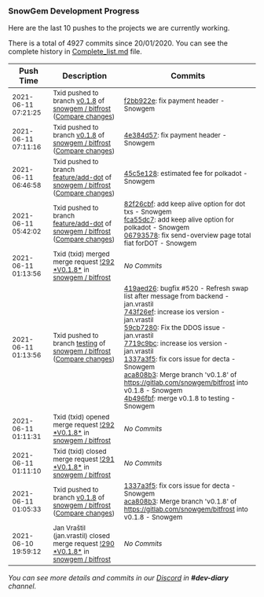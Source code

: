 
### SnowGem Development Progress

Here are the last 10 pushes to the projects we are currently working.

There is a total of 4927 commits since 20/01/2020. You can see the complete history in
 [Complete_list.md](Complete_list.md) file.

| Push Time | Description | Commits |
| --- | --- | --- |
| <sub>2021-06-11 07:21:25</sub> | <sub>Txid pushed to branch [v0\.1\.8](https://gitlab.com/snowgem/bitfrost/commits/v0.1.8) of [snowgem / bitfrost](https://gitlab.com/snowgem/bitfrost) ([Compare changes](https://gitlab.com/snowgem/bitfrost/compare/4e384d57f0bd90d383da0a2736aa9f4cf30c02c3...f2bb922ef280c53751acfcdc6a336d006ddd2d8c))</sub> | <sub>[f2bb922e](https://gitlab.com/snowgem/bitfrost/-/commit/f2bb922ef280c53751acfcdc6a336d006ddd2d8c): fix payment header - Snowgem</sub> |
| <sub>2021-06-11 07:11:16</sub> | <sub>Txid pushed to branch [v0\.1\.8](https://gitlab.com/snowgem/bitfrost/commits/v0.1.8) of [snowgem / bitfrost](https://gitlab.com/snowgem/bitfrost) ([Compare changes](https://gitlab.com/snowgem/bitfrost/compare/aca808b3ad22fa35905420fc82738d50cb00b054...4e384d57f0bd90d383da0a2736aa9f4cf30c02c3))</sub> | <sub>[4e384d57](https://gitlab.com/snowgem/bitfrost/-/commit/4e384d57f0bd90d383da0a2736aa9f4cf30c02c3): fix payment header - Snowgem</sub> |
| <sub>2021-06-11 06:46:58</sub> | <sub>Txid pushed to branch [feature/add\-dot](https://gitlab.com/snowgem/bitfrost/commits/feature/add-dot) of [snowgem / bitfrost](https://gitlab.com/snowgem/bitfrost) ([Compare changes](https://gitlab.com/snowgem/bitfrost/compare/0679357863a1aff1b793d3927a8d1a42d3ee6f12...45c5e12888799ebbbd7d07b8db546f8f88a714cc))</sub> | <sub>[45c5e128](https://gitlab.com/snowgem/bitfrost/-/commit/45c5e12888799ebbbd7d07b8db546f8f88a714cc): estimated fee for polkadot - Snowgem</sub> |
| <sub>2021-06-11 05:42:02</sub> | <sub>Txid pushed to branch [feature/add\-dot](https://gitlab.com/snowgem/bitfrost/commits/feature/add-dot) of [snowgem / bitfrost](https://gitlab.com/snowgem/bitfrost) ([Compare changes](https://gitlab.com/snowgem/bitfrost/compare/fec60f3ebcc8079d6640c125aff197576fb31c7b...0679357863a1aff1b793d3927a8d1a42d3ee6f12))</sub> | <sub>[82f26cbf](https://gitlab.com/snowgem/bitfrost/-/commit/82f26cbf7e8ec4db980c4e87bd065665749bf7da): add keep alive option for dot txs - Snowgem<br>[fca55dc7](https://gitlab.com/snowgem/bitfrost/-/commit/fca55dc7b744bbd6a3f90ef5c5da4dd94af2893d): add keep alive option for polkadot - Snowgem<br>[06793578](https://gitlab.com/snowgem/bitfrost/-/commit/0679357863a1aff1b793d3927a8d1a42d3ee6f12): fix send-overview page total fiat forDOT - Snowgem</sub> |
| <sub>2021-06-11 01:13:56</sub> | <sub>Txid (txid) merged merge request [\!292 \*V0\.1\.8\*](https://gitlab.com/snowgem/bitfrost/-/merge_requests/292) in [snowgem / bitfrost](https://gitlab.com/snowgem/bitfrost)</sub> | <sub>_No Commits_</sub> |
| <sub>2021-06-11 01:13:56</sub> | <sub>Txid pushed to branch [testing](https://gitlab.com/snowgem/bitfrost/commits/testing) of [snowgem / bitfrost](https://gitlab.com/snowgem/bitfrost) ([Compare changes](https://gitlab.com/snowgem/bitfrost/compare/62170116cea71d54bc1f7ef68dd7937a719eb4d1...4b496fbf19c7c960c1b01630bbc62cf3863ff5dc))</sub> | <sub>[419aed26](https://gitlab.com/snowgem/bitfrost/-/commit/419aed262cd085fa09ccce0a92a6f768b221aa1f): bugfix #520 - Refresh swap list after message from backend - jan.vrastil<br>[743f26ef](https://gitlab.com/snowgem/bitfrost/-/commit/743f26ef3f4c3a94aecc307a549d391a435ee762): increase ios version - jan.vrastil<br>[59cb7280](https://gitlab.com/snowgem/bitfrost/-/commit/59cb7280c46c9fddd98b299beb3f2d56a38a99ff): Fix the DDOS issue - jan.vrastil<br>[7719c9bc](https://gitlab.com/snowgem/bitfrost/-/commit/7719c9bc05c02ecf4887b273c68e28958eb95ff3): increase ios version - jan.vrastil<br>[1337a3f5](https://gitlab.com/snowgem/bitfrost/-/commit/1337a3f5db7f14a5e6c61e87b5c66b2550a0c02c): fix cors issue for decta - Snowgem<br>[aca808b3](https://gitlab.com/snowgem/bitfrost/-/commit/aca808b3ad22fa35905420fc82738d50cb00b054): Merge branch 'v0.1.8' of https://gitlab.com/snowgem/bitfrost into v0.1.8 - Snowgem<br>[4b496fbf](https://gitlab.com/snowgem/bitfrost/-/commit/4b496fbf19c7c960c1b01630bbc62cf3863ff5dc): merge v0.1.8 to testing - Snowgem</sub> |
| <sub>2021-06-11 01:11:31</sub> | <sub>Txid (txid) opened merge request [\!292 \*V0\.1\.8\*](https://gitlab.com/snowgem/bitfrost/-/merge_requests/292) in [snowgem / bitfrost](https://gitlab.com/snowgem/bitfrost)</sub> | <sub>_No Commits_</sub> |
| <sub>2021-06-11 01:11:10</sub> | <sub>Txid (txid) closed merge request [\!291 \*V0\.1\.8\*](https://gitlab.com/snowgem/bitfrost/-/merge_requests/291) in [snowgem / bitfrost](https://gitlab.com/snowgem/bitfrost)</sub> | <sub>_No Commits_</sub> |
| <sub>2021-06-11 01:05:33</sub> | <sub>Txid pushed to branch [v0\.1\.8](https://gitlab.com/snowgem/bitfrost/commits/v0.1.8) of [snowgem / bitfrost](https://gitlab.com/snowgem/bitfrost) ([Compare changes](https://gitlab.com/snowgem/bitfrost/compare/7719c9bc05c02ecf4887b273c68e28958eb95ff3...aca808b3ad22fa35905420fc82738d50cb00b054))</sub> | <sub>[1337a3f5](https://gitlab.com/snowgem/bitfrost/-/commit/1337a3f5db7f14a5e6c61e87b5c66b2550a0c02c): fix cors issue for decta - Snowgem<br>[aca808b3](https://gitlab.com/snowgem/bitfrost/-/commit/aca808b3ad22fa35905420fc82738d50cb00b054): Merge branch 'v0.1.8' of https://gitlab.com/snowgem/bitfrost into v0.1.8 - Snowgem</sub> |
| <sub>2021-06-10 19:59:12</sub> | <sub>Jan Vraštil (jan.vrastil) closed merge request [\!290 \*V0\.1\.8\*](https://gitlab.com/snowgem/bitfrost/-/merge_requests/290) in [snowgem / bitfrost](https://gitlab.com/snowgem/bitfrost)</sub> | <sub>_No Commits_</sub> |

_You can see more details and commits in our [Discord](https://discord.gg/zumGnbg) in **#dev-diary** channel._
